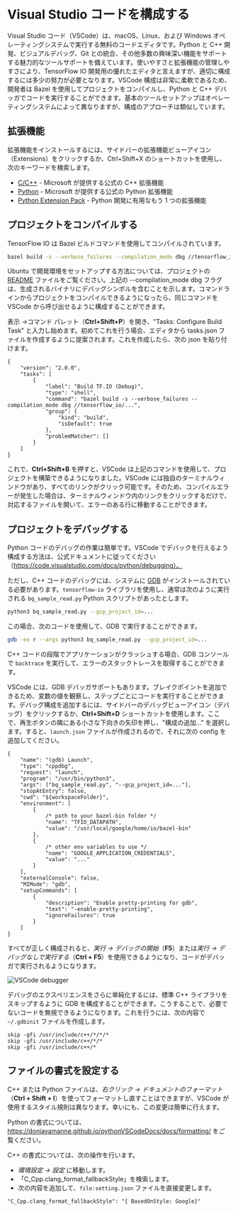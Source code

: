 # Visual Studio コードを構成する

Visual Studio コード（VSCode）は、macOS、Linux、および Windows オペレーティングシステムで実行する無料のコードエディタです。Python と C++ 開発、ビジュアルデバッグ、Git との統合、その他多数の興味深い機能をサポートする魅力的なツールサポートを備えています。使いやすさと拡張機能の管理しやすさにより、TensorFlow IO 開発用の優れたエディタと言えますが、適切に構成するには多少の努力が必要となります。VSCode 構成は非常に柔軟であるため、開発者は Bazel を使用してプロジェクトをコンパイルし、Python と C++ デバッガでコードを実行することができます。基本のツールセットアップはオペレーティングシステムによって異なりますが、構成のアプローチは類似しています。

## 拡張機能

拡張機能をインストールするには、サイドバーの拡張機能ビューアイコン（Extensions）をクリックするか、Ctrl+Shift+X のショートカットを使用し、次のキーワードを検索します。

- [C/C++](https://marketplace.visualstudio.com/items?itemName=ms-vscode.cpptools) - Microsoft が提供する公式の C++ 拡張機能
- [Python](https://marketplace.visualstudio.com/items?itemName=ms-python.python) - Microsoft が提供する公式の Python 拡張機能
- [Python Extension Pack](https://marketplace.visualstudio.com/items?itemName=donjayamanne.python-extension-pack) - Python 開発に有用なもう 1 つの拡張機能

## プロジェクトをコンパイルする

TensorFlow IO は Bazel ビルドコマンドを使用してコンパイルされています。

```sh
bazel build -s --verbose_failures --compilation_mode dbg //tensorflow_io/...
```

Ubuntu で開発環境をセットアップする方法については、プロジェクトの [README](https://github.com/tensorflow/io#ubuntu-18042004) ファイルをご覧ください。上記の --compilation_mode dbg フラグは、生成されるバイナリにデバッグシンボルを含むことを示します。コマンドラインからプロジェクトをコンパイルできるようになったら、同じコマンドを VSCode から呼び出せるように構成することができます。

表示 ->コマンド パレット（**Ctrl+Shift+P**）を開き、"Tasks: Configure Build Task" と入力し始めます。初めてこれを行う場合、エディタから tasks.json ファイルを作成するように提案されます。これを作成したら、次の json を貼り付けます。

```jsonc
{
	"version": "2.0.0",
	"tasks": [
		{
			"label": "Build TF.IO (Debug)",
			"type": "shell",
			"command": "bazel build -s --verbose_failures --compilation_mode dbg //tensorflow_io/...",
			"group": {
				"kind": "build",
				"isDefault": true
			},
			"problemMatcher": []
		}
	]
}
```

これで、**Ctrl+Shift+B** を押すと、VSCode は上記のコマンドを使用して、プロジェクトを構築できるようになりました。VSCode には独自のターミナルウィンドウがあり、すべてのリンクがクリック可能です。そのため、コンパイルエラーが発生した場合は、ターミナルウィンドウ内のリンクをクリックするだけで、対応するファイルを開いて、エラーのある行に移動することができます。

## プロジェクトをデバッグする

Python コードのデバッグの作業は簡単です。VSCode でデバックを行えるよう構成する方法は、公式ドキュメントに従ってください（https://code.visualstudio.com/docs/python/debugging）。

ただし、C++ コードのデバッグには、システムに [GDB](https://www.gnu.org/software/gdb/) がインストールされている必要があります。`tensorflow-io` ライブラリを使用し、通常は次のように実行される `bq_sample_read.py` Python スクリプトがあったとします。

```sh
python3 bq_sample_read.py --gcp_project_id=...
```

この場合、次のコードを使用して、GDB で実行することができます。

```sh
gdb -ex r --args python3 bq_sample_read.py --gcp_project_id=...
```

C++ コードの段階でアプリケーションがクラッシュする場合、GDB コンソールで `backtrace` を実行して、エラーのスタックトレースを取得することができます。

VSCode には、GDB デバッガサポートもあります。ブレイクポイントを追加できるため、変数の値を観察し、ステップごとにコードを実行することができます。デバッグ構成を追加するには、サイドバーのデバッグビューアイコン（デバッグ）をクリックするか、**Ctrl+Shift+D** ショートカットを使用します。ここで、再生ボタンの隣にある小さな下向きの矢印を押し、"構成の追加..." を選択します。すると、`launch.json` ファイルが作成されるので、それに次の config を追加してください。

```jsonc
{
    "name": "(gdb) Launch",
    "type": "cppdbg",
    "request": "launch",
    "program": "/usr/bin/python3",
    "args": ["bq_sample_read.py", "--gcp_project_id=..."],
    "stopAtEntry": false,
    "cwd": "${workspaceFolder}",
    "environment": [
        {
            /* path to your bazel-bin folder */
            "name": "TFIO_DATAPATH",
            "value": "/usr/local/google/home/io/bazel-bin"
        },
        {
            /* other env variables to use */
            "name": "GOOGLE_APPLICATION_CREDENTIALS",
            "value": "..."
        }
    ],
    "externalConsole": false,
    "MIMode": "gdb",
    "setupCommands": [
        {
            "description": "Enable pretty-printing for gdb",
            "text": "-enable-pretty-printing",
            "ignoreFailures": true
        }
    ]
}
```

すべてが正しく構成されると、*実行 -> デバッグの開始*（**F5**）または*実行 -> デバッグなしで実行する*（**Ctrl + F5**）を使用できるようになり、コードがデバッガで実行されるようになります。

![VSCode debugger](https://gitlocalize.com/repo/4592/ja/site/en-snapshot/io/images/vscode_debugger.png)

デバッグのエクスペリエンスをさらに単純化するには、標準 C++ ライブラリをスキップするように GDB を構成することができます。こうすることで、必要でないコードを無視できるようになります。これを行うには、次の内容で `~/.gdbinit` ファイルを作成します。

```
skip -gfi /usr/include/c++/*/*/*
skip -gfi /usr/include/c++/*/*
skip -gfi /usr/include/c++/*
```

## ファイルの書式を設定する

C++ または Python ファイルは、*右クリック -> ドキュメントのフォーマット*（**Ctrl + Shift + I**）を使ってフォーマットし直すことはできますが、VSCode が使用するスタイル規則は異なります。幸いにも、この変更は簡単に行えます。

Python の書式については、 https://donjayamanne.github.io/pythonVSCodeDocs/docs/formatting/ をご覧ください。

C++ の書式については、次の操作を行います。

- *環境設定 -> 設定* に移動します。
- 「C_Cpp.clang_format_fallbackStyle」を検索します。
- 次の内容を追加して、`file:setting.json` ファイルを直接変更します。

```
"C_Cpp.clang_format_fallbackStyle": "{ BasedOnStyle: Google}"
```
